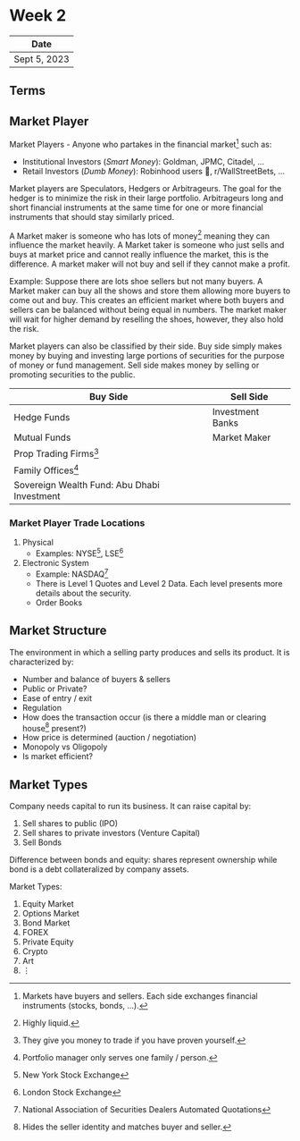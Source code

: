 # Week 2

| Date   |
| ------ |
| Sept 5, 2023 |


## Terms

## Market Player

Market Players - Anyone who partakes in the financial market[^1] such as:
+ Institutional Investors (*Smart Money*): Goldman, JPMC, Citadel, ...
+ Retail Investors (*Dumb Money*): Robinhood users 🤣, r/WallStreetBets, ...

Market players are Speculators, Hedgers or Arbitrageurs. The goal for the hedger is to minimize the risk in their large portfolio. Arbitrageurs long and short financial instruments at the same time for one or more financial instruments that should stay similarly priced. 

A Market maker is someone who has lots of money[^2] meaning they can influence the market heavily. A Market taker is someone who just sells and buys at market price and cannot really influence the market, this is the difference. A market maker will not buy and sell if they cannot make a profit. 

Example: Suppose there are lots shoe sellers but not many buyers. A Market maker can buy all the shows and store them allowing more buyers to come out and buy. This creates an efficient market where both buyers and sellers can be balanced without being equal in numbers. The market maker will wait for higher demand by reselling the shoes, however, they also hold the risk. 

Market players can also be classified by their side. Buy side simply makes money by buying and investing large portions of securities for the purpose of money or fund management. Sell side makes money by selling or promoting securities to the public.

| Buy Side                                    | Sell Side        |
| ------------------------------------------- | ---------------- |
| Hedge Funds                                 | Investment Banks |
| Mutual Funds                                | Market Maker     |
| Prop Trading Firms[^3]                      |                  |
| Family Offices[^4]                          |                  |
| Sovereign Wealth Fund: Abu Dhabi Investment |                  |

### Market Player Trade Locations

1. Physical
	+ Examples: NYSE[^5], LSE[^6]
2. Electronic System
	+ Example: NASDAQ[^7]
	+ There is Level 1 Quotes and Level 2 Data. Each level presents more details about the security. 
	+ Order Books


## Market Structure

The environment in which a selling party produces and sells its product. It is characterized by:
+ Number and balance of buyers & sellers
+ Public or Private?
+ Ease of entry / exit
+ Regulation
+ How does the transaction occur (is there a middle man or clearing house[^8] present?)
+ How price is determined (auction / negotiation)
+ Monopoly vs Oligopoly
+ Is market efficient?

## Market Types

Company needs capital to run its business. It can raise capital by:
1. Sell shares to public (IPO)
2. Sell shares to private investors (Venture Capital)
3. Sell Bonds

Difference between bonds and equity: shares represent ownership while bond is a debt collateralized by company assets.

Market Types:
1. Equity Market
2. Options Market
3. Bond Market
4. FOREX
5. Private Equity
6. Crypto
7. Art
8. $\vdots$

[^1]: Markets have buyers and sellers. Each side exchanges financial instruments (stocks, bonds, ...).
[^2]: Highly liquid.
[^3]: They give you money to trade if you have proven yourself. 
[^4]: Portfolio manager only serves one family / person. 
[^5]: New York Stock Exchange
[^6]: London Stock Exchange
[^7]: National Association of Securities Dealers Automated Quotations
[^8]: Hides the seller identity and matches buyer and seller. 